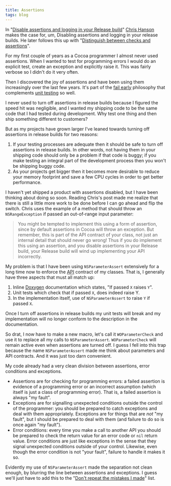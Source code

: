 ```yaml
---
title: Assertions
tags: blog
---
```


In "[Disable assertions and logging in your Release build](http://chanson.livejournal.com/169786.html)" [Chris Hanson](http://chanson.livejournal.com/) makes the case for, um, Disabling assertions and logging in your release builds. He later follows this up with "[Distinguish between checks and assertions](http://chanson.livejournal.com/170068.html)".

For my first couple of years as a Cocoa programmer I almost never used assertions. When I wanted to test for programming errors I would do an explicit test, create an exception and explicitly raise it. This was fairly verbose so I didn't do it very often.

Then I discovered the joy of assertions and have been using them increasingly over the last few years. It's part of the [fail early](http://www.wincent.com/wiki/fail%20early) philosophy that complements [unit testing](http://www.wincent.com/wiki/unit%20testing) so well.

I never used to turn off assertions in release builds because I figured the speed hit was negligible, and I wanted my shipping code to be the same code that I had tested during development. Why test one thing and then ship something different to customers?

But as my projects have grown larger I've leaned towards turning off assertions in release builds for two reasons:

1.  If your testing processes are adequate then it should be safe to turn off assertions in release builds. In other words, not having them in your shipping code should only be a problem if that code is buggy; if you make testing an integral part of the development process then you won't be shipping buggy code.
2.  As your projects get bigger then it becomes more desirable to reduce your memory footprint and save a few CPU cycles in order to get better performance.

I haven't yet shipped a product with assertions disabled, but I have been thinking about doing so soon. Reading Chris's post made me realize that there is still a little more work to be done before I can go ahead and flip the switch. Chris uses the example of a method that should throw an `NSRangeException` if passed an out-of-range input parameter:

> You might be tempted to implement this using a form of assertion, since by default assertions in Cocoa will throw an exception. But remember, this is part of the API contract of your class, not just an internal detail that should never go wrong! Thus if you do implement this using an assertion, and you disable assertions in your Release build, your Release build will wind up implementing your API incorrectly.

My problem is that I have been using `NSParameterAssert` extensively for a long time now to enforce the [API](http://www.wincent.com/wiki/API) contract of my classes. That is, I generally have three aspects that must all match up:

1.  Inline [Doxygen](http://www.wincent.com/wiki/Doxygen) documentation which states, "If passed `X` raises `Y`".
2.  Unit tests which check that if passed `X`, does indeed raise Y.
3.  In the implementation itself, use of `NSParameterAssert` to raise `Y` if passed `X`.

Once I turn off assertions in release builds my unit tests will break and my implementation will no longer conform to the description in the documentation.

So drat, I now have to make a new macro, let's call it `WOParameterCheck` and use it to replace all my calls to `NSParameterAssert`. `WOParameterCheck` will remain active even when assertions are turned off. I guess I fell into this trap because the name `NSParameterAssert` made me think about parameters and API contracts. And it was just too darn convenient.

My code already had a very clean division between assertions, error conditions and exceptions.

-   Assertions are for checking for programming errors: a failed assertion is evidence of a programming error or an incorrect assumption (which itself is just a class of programming error). That is, a failed assertion is always "my fault".
-   Exceptions are for signalling unexpected conditions outside the control of the programmer: you should be prepared to catch exceptions and deal with them appropriately. Exceptions are for things that are _not_ "my fault", but I should be prepared to deal with them (and failure to do so is once again "my fault").
-   Error conditions: every time you make a call to another API you should be prepared to check the return value for an error code or `nil` return value. Error conditions are just like exceptions in the sense that they signal unexpected conditions outside of your control. Likewise, even though the error condition is not "your fault", failure to handle it makes it so.

Evidently my use of `NSParameterAssert` made the separation not clean enough, by blurring the line between assertions and exceptions. I guess we'll just have to add this to the "[Don't repeat the mistakes I made](http://www.wincent.com/wiki/Don%27t_repeat_the_mistakes_I_made)" list.
